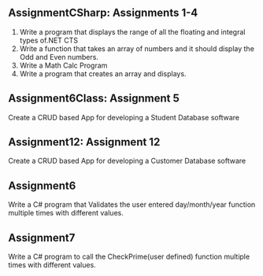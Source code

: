 ## AssignmentCSharp: Assignments 1-4

  1.  Write a program that displays the range of all the floating and integral types of.NET CTS
  2.  Write a function that takes an array of numbers and it should display the Odd and Even numbers.
  3.  Write a Math Calc Program
  4.  Write a program that creates an array and displays.
  
## Assignment6Class: Assignment 5

  Create a CRUD based App for developing a Student Database software
  
## Assignment12: Assignment 12

  Create a CRUD based App for developing a Customer Database software
  
## Assignment6 
Write a C# program that Validates the user entered day/month/year function multiple times with different values.

## Assignment7 
 Write a C# program to call the CheckPrime(user defined) function multiple times with different values.

